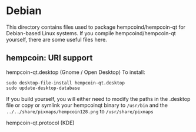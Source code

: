 
Debian
====================
This directory contains files used to package hempcoind/hempcoin-qt
for Debian-based Linux systems. If you compile hempcoind/hempcoin-qt yourself, there are some useful files here.

## hempcoin: URI support ##


hempcoin-qt.desktop  (Gnome / Open Desktop)
To install:

	sudo desktop-file-install hempcoin-qt.desktop
	sudo update-desktop-database

If you build yourself, you will either need to modify the paths in
the .desktop file or copy or symlink your hempcoinqt binary to `/usr/bin`
and the `../../share/pixmaps/hempcoin128.png` to `/usr/share/pixmaps`

hempcoin-qt.protocol (KDE)

